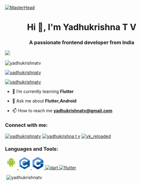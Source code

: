  [![MasterHead](https://3.bp.blogspot.com/-dB6ndKqIAuI/XdWeOASO5AI/AAAAAAAANZA/MSbT9mh6bukxkI-tqnu_GARIZZV5WNVhQCLcBGAsYHQ/s1600/image1.gif)](https://rishavchanda.io)
<h1 align="center">Hi 👋, I'm Yadhukrishna T V</h1>
<h3 align="center">A passionate frontend developer from India</h3>
<img align="right alt="Coding" width="400" src="https://miro.medium.com/v2/resize:fit:1600/0*C-cPP9D2MIyeexAT.gif">

<p align="left"> <img src="https://komarev.com/ghpvc/?username=yadhukrishnatv&label=Profile%20views&color=0e75b6&style=flat" alt="yadhukrishnatv" /> </p>

<p align="left"> <a href="https://github.com/ryo-ma/github-profile-trophy"><img src="https://github-profile-trophy.vercel.app/?username=yadhukrishnatv" alt="yadhukrishnatv" /></a> </p>

<p align="left"> <a href="https://twitter.com/yadhukrishnatv" target="blank"><img src="https://img.shields.io/twitter/follow/yadhukrishnatv?logo=twitter&style=for-the-badge" alt="yadhukrishnatv" /></a> </p>

- 🌱 I’m currently learning **Flutter**

- 💬 Ask me about **Flutter,Android**

- 📫 How to reach me **yadhukrishnatv@gmail.com**

<h3 align="left">Connect with me:</h3>
<p align="left">
<a href="https://twitter.com/yadhukrishnatv" target="blank"><img align="center" src="https://raw.githubusercontent.com/rahuldkjain/github-profile-readme-generator/master/src/images/icons/Social/twitter.svg" alt="yadhukrishnatv" height="30" width="40" /></a>
<a href="https://linkedin.com/in/yadhukrishna t v" target="blank"><img align="center" src="https://raw.githubusercontent.com/rahuldkjain/github-profile-readme-generator/master/src/images/icons/Social/linked-in-alt.svg" alt="yadhukrishna t v" height="30" width="40" /></a>
<a href="https://instagram.com/yk_reloaded" target="blank"><img align="center" src="https://raw.githubusercontent.com/rahuldkjain/github-profile-readme-generator/master/src/images/icons/Social/instagram.svg" alt="yk_reloaded" height="30" width="40" /></a>
</p>

<h3 align="left">Languages and Tools:</h3>
<p align="left"> <a href="https://developer.android.com" target="_blank" rel="noreferrer"> <img src="https://raw.githubusercontent.com/devicons/devicon/master/icons/android/android-original-wordmark.svg" alt="android" width="40" height="40"/> </a> <a href="https://www.cprogramming.com/" target="_blank" rel="noreferrer"> <img src="https://raw.githubusercontent.com/devicons/devicon/master/icons/c/c-original.svg" alt="c" width="40" height="40"/> </a> <a href="https://www.w3schools.com/cpp/" target="_blank" rel="noreferrer"> <img src="https://raw.githubusercontent.com/devicons/devicon/master/icons/cplusplus/cplusplus-original.svg" alt="cplusplus" width="40" height="40"/> </a> <a href="https://dart.dev" target="_blank" rel="noreferrer"> <img src="https://www.vectorlogo.zone/logos/dartlang/dartlang-icon.svg" alt="dart" width="40" height="40"/> </a> <a href="https://flutter.dev" target="_blank" rel="noreferrer"> <img src="https://www.vectorlogo.zone/logos/flutterio/flutterio-icon.svg" alt="flutter" width="40" height="40"/> </a> </p>

<p>&nbsp;<img align="center" src="https://github-readme-stats.vercel.app/api?username=yadhukrishnatv&show_icons=true&locale=en" alt="yadhukrishnatv" /></p>
